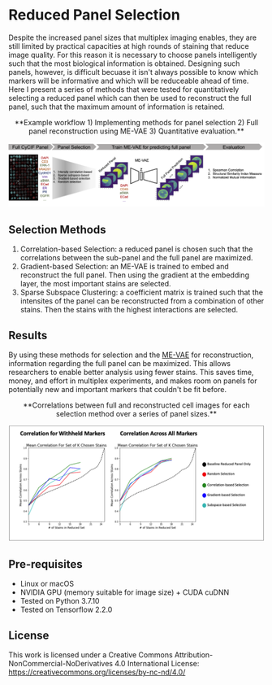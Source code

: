 # Reduced Panel Selection 
Despite the increased panel sizes that multiplex imaging enables, they are still limited by practical capacities at high rounds of staining that reduce image quality. For this reason it is necessary to choose panels intelligently such that the most biological information is obtained. Designing such panels, however, is difficult becuase it isn't always possible to know which markers will be informative and which will be reduceable ahead of time. Here I present a series of methods that were tested for quantitatively selecting a reduced panel which can then be used to reconstruct the full panel, such that the maximum amount of information is retained.

<p align='center'>
  **Example workflow 1) Implementing methods for panel selection 2) Full panel reconstruction using ME-VAE 3) Quantitative evaluation.**
</p> 
<p align='center'>
  <img src='src/main_panel_reduction.png' width='1000'/>
</p> 

## Selection Methods
1) Correlation-based Selection: a reduced panel is chosen such that the correlations between the sub-panel and the full panel are maximized.
2) Gradient-based Selection: an ME-VAE is trained to embed and reconstruct the full panel. Then using the gradient at the embedding layer, the most important stains are selected.
3) Sparse Subspace Clustering: a coefficient matrix is trained such that the intensites of the panel can be reconstructed from a combination of other stains. Then the stains with the highest interactions are selected.

## Results
By using these methods for selection and the [ME-VAE](https://github.com/GelatinFrogs/ME-VAE_Architecture) for reconstruction, information regarding the full panel can be maximized. This allows researchers to enable better analysis using fewer stains. This saves time, money, and effort in multiplex experiments, and makes room on panels for potentially new and important markers that couldn't be fit before.

<p align='center'>
  **Correlations between full and reconstructed cell images for each selection method over a series of panel sizes.**
</p> 
<p align='center'>
  <img src='src/Figure8.png' width='600'/>
</p> 

## Pre-requisites
- Linux or macOS
- NVIDIA GPU (memory suitable for image size) + CUDA cuDNN
- Tested on Python 3.7.10
- Tested on Tensorflow 2.2.0

## License
 This work is licensed under a Creative Commons Attribution-NonCommercial-NoDerivatives 4.0 International License: https://creativecommons.org/licenses/by-nc-nd/4.0/
